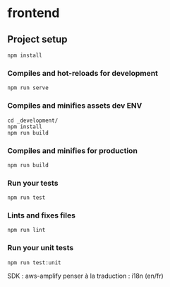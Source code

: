 # frontend

## Project setup
```
npm install
```

### Compiles and hot-reloads for development
```
npm run serve
```

### Compiles and minifies assets dev ENV
```
cd _development/
npm install
npm run build
```

### Compiles and minifies for production
```
npm run build
```

### Run your tests
```
npm run test
```

### Lints and fixes files
```
npm run lint
```

### Run your unit tests
```
npm run test:unit
```


SDK : aws-amplify
penser à la traduction : i18n (en/fr)
